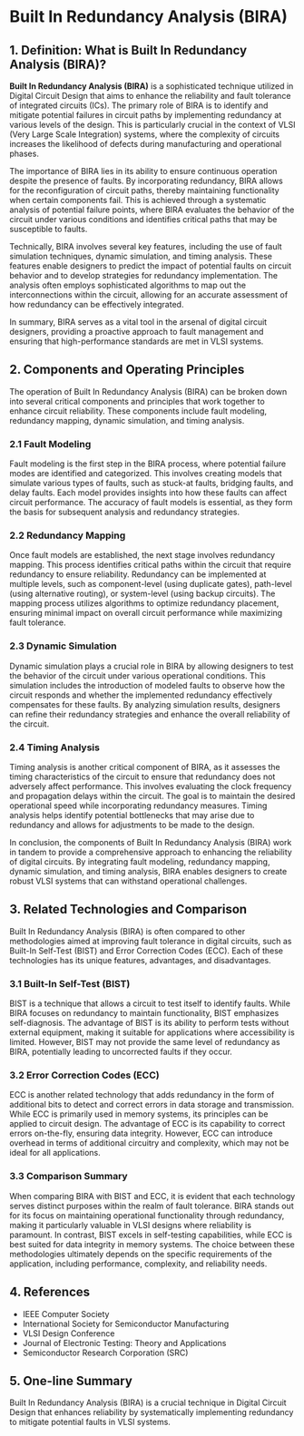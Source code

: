 # Built In Redundancy Analysis (BIRA)

## 1. Definition: What is **Built In Redundancy Analysis (BIRA)**?
**Built In Redundancy Analysis (BIRA)** is a sophisticated technique utilized in Digital Circuit Design that aims to enhance the reliability and fault tolerance of integrated circuits (ICs). The primary role of BIRA is to identify and mitigate potential failures in circuit paths by implementing redundancy at various levels of the design. This is particularly crucial in the context of VLSI (Very Large Scale Integration) systems, where the complexity of circuits increases the likelihood of defects during manufacturing and operational phases.

The importance of BIRA lies in its ability to ensure continuous operation despite the presence of faults. By incorporating redundancy, BIRA allows for the reconfiguration of circuit paths, thereby maintaining functionality when certain components fail. This is achieved through a systematic analysis of potential failure points, where BIRA evaluates the behavior of the circuit under various conditions and identifies critical paths that may be susceptible to faults.

Technically, BIRA involves several key features, including the use of fault simulation techniques, dynamic simulation, and timing analysis. These features enable designers to predict the impact of potential faults on circuit behavior and to develop strategies for redundancy implementation. The analysis often employs sophisticated algorithms to map out the interconnections within the circuit, allowing for an accurate assessment of how redundancy can be effectively integrated.

In summary, BIRA serves as a vital tool in the arsenal of digital circuit designers, providing a proactive approach to fault management and ensuring that high-performance standards are met in VLSI systems.

## 2. Components and Operating Principles
The operation of Built In Redundancy Analysis (BIRA) can be broken down into several critical components and principles that work together to enhance circuit reliability. These components include fault modeling, redundancy mapping, dynamic simulation, and timing analysis.

### 2.1 Fault Modeling
Fault modeling is the first step in the BIRA process, where potential failure modes are identified and categorized. This involves creating models that simulate various types of faults, such as stuck-at faults, bridging faults, and delay faults. Each model provides insights into how these faults can affect circuit performance. The accuracy of fault models is essential, as they form the basis for subsequent analysis and redundancy strategies.

### 2.2 Redundancy Mapping
Once fault models are established, the next stage involves redundancy mapping. This process identifies critical paths within the circuit that require redundancy to ensure reliability. Redundancy can be implemented at multiple levels, such as component-level (using duplicate gates), path-level (using alternative routing), or system-level (using backup circuits). The mapping process utilizes algorithms to optimize redundancy placement, ensuring minimal impact on overall circuit performance while maximizing fault tolerance.

### 2.3 Dynamic Simulation
Dynamic simulation plays a crucial role in BIRA by allowing designers to test the behavior of the circuit under various operational conditions. This simulation includes the introduction of modeled faults to observe how the circuit responds and whether the implemented redundancy effectively compensates for these faults. By analyzing simulation results, designers can refine their redundancy strategies and enhance the overall reliability of the circuit.

### 2.4 Timing Analysis
Timing analysis is another critical component of BIRA, as it assesses the timing characteristics of the circuit to ensure that redundancy does not adversely affect performance. This involves evaluating the clock frequency and propagation delays within the circuit. The goal is to maintain the desired operational speed while incorporating redundancy measures. Timing analysis helps identify potential bottlenecks that may arise due to redundancy and allows for adjustments to be made to the design.

In conclusion, the components of Built In Redundancy Analysis (BIRA) work in tandem to provide a comprehensive approach to enhancing the reliability of digital circuits. By integrating fault modeling, redundancy mapping, dynamic simulation, and timing analysis, BIRA enables designers to create robust VLSI systems that can withstand operational challenges.

## 3. Related Technologies and Comparison
Built In Redundancy Analysis (BIRA) is often compared to other methodologies aimed at improving fault tolerance in digital circuits, such as Built-In Self-Test (BIST) and Error Correction Codes (ECC). Each of these technologies has its unique features, advantages, and disadvantages.

### 3.1 Built-In Self-Test (BIST)
BIST is a technique that allows a circuit to test itself to identify faults. While BIRA focuses on redundancy to maintain functionality, BIST emphasizes self-diagnosis. The advantage of BIST is its ability to perform tests without external equipment, making it suitable for applications where accessibility is limited. However, BIST may not provide the same level of redundancy as BIRA, potentially leading to uncorrected faults if they occur.

### 3.2 Error Correction Codes (ECC)
ECC is another related technology that adds redundancy in the form of additional bits to detect and correct errors in data storage and transmission. While ECC is primarily used in memory systems, its principles can be applied to circuit design. The advantage of ECC is its capability to correct errors on-the-fly, ensuring data integrity. However, ECC can introduce overhead in terms of additional circuitry and complexity, which may not be ideal for all applications.

### 3.3 Comparison Summary
When comparing BIRA with BIST and ECC, it is evident that each technology serves distinct purposes within the realm of fault tolerance. BIRA stands out for its focus on maintaining operational functionality through redundancy, making it particularly valuable in VLSI designs where reliability is paramount. In contrast, BIST excels in self-testing capabilities, while ECC is best suited for data integrity in memory systems. The choice between these methodologies ultimately depends on the specific requirements of the application, including performance, complexity, and reliability needs.

## 4. References
- IEEE Computer Society
- International Society for Semiconductor Manufacturing
- VLSI Design Conference
- Journal of Electronic Testing: Theory and Applications
- Semiconductor Research Corporation (SRC)

## 5. One-line Summary
Built In Redundancy Analysis (BIRA) is a crucial technique in Digital Circuit Design that enhances reliability by systematically implementing redundancy to mitigate potential faults in VLSI systems.